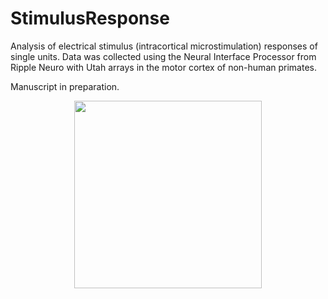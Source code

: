 # StimulusResponse

Analysis of electrical stimulus (intracortical microstimulation) responses of single units. Data was collected using the Neural Interface Processor from Ripple Neuro with Utah arrays in the motor cortex of non-human primates. 

Manuscript in preparation.


<p align="center">
  <img width="300" height="300" src="https://github.com/richyyun/StimulusResponse/blob/main/InhibitionExample-01.png">
</p>
